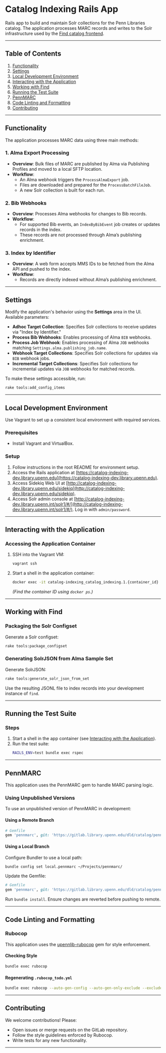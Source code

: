 # Catalog Indexing Rails App

Rails app to build and maintain Solr collections for the Penn Libraries catalog. The application processes MARC records and writes to the Solr infrastructure used by the [Find catalog frontend](https://gitlab.library.upenn.edu/dld/catalog/find).

---

## Table of Contents

1. [Functionality](#functionality)
2. [Settings](#settings)
3. [Local Development Environment](#local-development-environment)
4. [Interacting with the Application](#interacting-with-the-application)
5. [Working with Find](#working-with-find)
6. [Running the Test Suite](#running-the-test-suite)
7. [PennMARC](#pennmarc)
8. [Code Linting and Formatting](#code-linting-and-formatting)
9. [Contributing](#contributing)

---

## Functionality

The application processes MARC data using three main methods:

### 1. Alma Export Processing
- **Overview**: Bulk files of MARC are published by Alma via Publishing Profiles and moved to a local SFTP location.
- **Workflow**:
    - An Alma webhook triggers the `ProcessAlmaExport` job.
    - Files are downloaded and prepared for the `ProcessBatchFileJob`.
    - A new Solr collection is built for each run.

### 2. Bib Webhooks
- **Overview**: Processes Alma webhooks for changes to Bib records.
- **Workflow**:
    - For supported Bib events, an `IndexByBibEvent` job creates or updates records in the index.
    - These records are not processed through Alma’s publishing enrichment.

### 3. Index by Identifier
- **Overview**: A web form accepts MMS IDs to be fetched from the Alma API and pushed to the index.
- **Workflow**:
    - Records are directly indexed without Alma’s publishing enrichment.

---

## Settings

Modify the application's behavior using the **Settings** area in the UI. Available parameters:

- **Adhoc Target Collection**: Specifies Solr collections to receive updates via "Index by Identifier."
- **Process Bib Webhooks**: Enables processing of Alma `BIB` webhooks.
- **Process Job Webhook**: Enables processing of Alma `JOB` webhooks matching `Settings.alma.publishing_job.name`.
- **Webhook Target Collections**: Specifies Solr collections for updates via `BIB` webhook jobs.
- **Incremental Target Collections**: Specifies Solr collections for incremental updates via `JOB` webhooks for matched records.

To make these settings accessible, run:
```bash
rake tools:add_config_items
```

---

## Local Development Environment

Use Vagrant to set up a consistent local environment with required services.

### Prerequisites
- Install Vagrant and VirtualBox.

### Setup
1. Follow instructions in the root README for environment setup.
2. Access the Rails application at [https://catalog-indexing-dev.library.upenn.edu](https://catalog-indexing-dev.library.upenn.edu).
3. Access Sidekiq Web UI at [http://catalog-indexing-dev.library.upenn.edu/sidekiq](http://catalog-indexing-dev.library.upenn.edu/sidekiq).
4. Access Solr admin console at [http://catalog-indexing-dev.library.upenn.int/solr1/#/](http://catalog-indexing-dev.library.upenn.int/solr1/#/). Log in with `admin/password`.

---

## Interacting with the Application

### Accessing the Application Container
1. SSH into the Vagrant VM:
   ```bash
   vagrant ssh
   ```
2. Start a shell in the application container:
   ```bash
   docker exec -it catalog-indexing_catalog_indexing.1.{container_id} bash
   ```
   *(Find the container ID using `docker ps`.)*

---

## Working with Find

### Packaging the Solr Configset
Generate a Solr configset:
```bash
rake tools:package_configset
```

### Generating SolrJSON from Alma Sample Set
Generate SolrJSON:
```bash
rake tools:generate_solr_json_from_set
```
Use the resulting JSONL file to index records into your development instance of `find`.

---

## Running the Test Suite

### Steps
1. Start a shell in the app container (see [Interacting with the Application](#interacting-with-the-application)).
2. Run the test suite:
   ```bash
   RAILS_ENV=test bundle exec rspec
   ```

---

## PennMARC

This application uses the PennMARC gem to handle MARC parsing logic.

### Using Unpublished Versions
To use an unpublished version of PennMARC in development:

#### Using a Remote Branch
```ruby
# Gemfile
gem 'pennmarc', git: 'https://gitlab.library.upenn.edu/dld/catalog/pennmarc.git', branch: 'branch-name'
```

#### Using a Local Branch
Configure Bundler to use a local path:
```bash
bundle config set local.pennmarc ~/Projects/pennmarc/
```

Update the Gemfile:
```ruby
# Gemfile
gem 'pennmarc', git: 'https://gitlab.library.upenn.edu/dld/catalog/pennmarc.git', branch: 'local-branch-name'
```

Run `bundle install`. Ensure changes are reverted before pushing to remote.

---

## Code Linting and Formatting

### Rubocop
This application uses the [upennlib-rubocop](https://gitlab.library.upenn.edu/dld/upennlib-rubocop) gem for style enforcement.

#### Checking Style
```bash
bundle exec rubocop
```

#### Regenerating `.rubocop_todo.yml`
```bash
bundle exec rubocop --auto-gen-config --auto-gen-only-exclude --exclude-limit 10000
```

---

## Contributing

We welcome contributions! Please:
- Open issues or merge requests on the GitLab repository.
- Follow the style guidelines enforced by Rubocop.
- Write tests for any new functionality.

---

